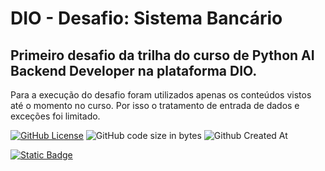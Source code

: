 # DIO - Desafio: Sistema Bancário
## Primeiro desafio da trilha do curso de Python AI Backend Developer na plataforma DIO.

Para a execução do desafio foram utilizados apenas os conteúdos vistos até o momento no curso. Por isso o tratamento de entrada de dados e exceções foi limitado.


[![GitHub License](https://img.shields.io/github/license/ImTeli/trilha_python_dio_desafio_sistema_bancario)](https://github.com/ImTeli/trilha_python_dio_desafio_sistema_bancario/blob/main/LICENSE)
![GitHub code size in bytes](https://img.shields.io/github/languages/code-size/ImTeli/trilha_python_dio_desafio_sistema_bancario)
![Github Created At](https://img.shields.io/github/created-at/ImTeli/trilha_python_dio_desafio_sistema_bancario)

[![Static Badge](https://img.shields.io/badge/Author-ImTeli-blue)](https://github.com/ImTeli)
